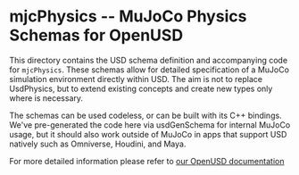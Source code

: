 # mjcPhysics -- MuJoCo Physics Schemas for OpenUSD

This directory contains the USD schema definition and accompanying code for
`mjcPhysics`. These schemas allow for detailed specification of a MuJoCo
simulation environment directly within USD. The aim is not to replace
UsdPhysics, but to extend existing concepts and create new types only where is
necessary.

The schemas can be used codeless, or can be built with its C++ bindings. We've
pre-generated the code here via usdGenSchema for internal MuJoCo usage, but it
should also work outside of MuJoCo in apps that support USD natively such as
Omniverse, Houdini, and Maya.

For more detailed information please refer to
[our OpenUSD documentation](https://mujoco.readthedocs.io/en/latest/OpenUSD/index.html)
